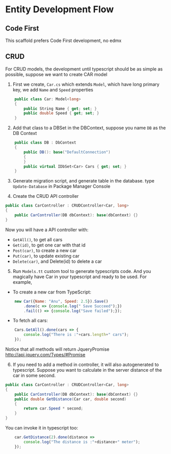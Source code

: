 # Entity Development Flow

## Code First

This scaffold prefers Code First development, no edmx

## CRUD

For CRUD models, the development until typescript should be as simple as possible, suppose we want to create CAR model

1. First we create, `Car.cs` which extends `Model`, which have long primary key, we add `Name` and `Speed` properties
```csharp
    public class Car: Model<long>
    {
        public String Name { get; set; }
        public double Speed { get; set; }
    }
```
2. Add that class to a DBSet in the DBContext, suppose you name `DB` as the DB Context 

```csharp
    public class DB : DbContext 
    {
        public DB(): base("DefaultConnection")
        { 
        }
        public virtual IDbSet<Car> Cars { get; set; }
    }
```

3. Generate migration script, and generate table in the database. type `Update-Database` in Package Manager Console

4. Create the CRUD API controller

```csharp
public class CarController : CRUDController<Car, long>
{
    public CarController(DB dbContext): base(dbContext) {}
}
```

Now you will have a API controller with:
- `GetAll()`, to get all cars
- `Get(id)`, to get one car with that id
- `Post(car)`, to create a new car
- `Put(car)`, to update existing car
- `Delete(car)`, and Delete(id) to delete a car

5. Run `Models.tt` custom tool to generate typescripts code. And you magically have Car in your typescript and ready to be used. For example,
- To create a new car from TypeScript:

```javascript
    new Car({Name: "Anu", Speed: 2.5}).Save()
        .done(c => {console.log(" Save Succeed");})
        .fail(() => {console.log("Save failed");});
```
- To fetch all cars:

```javascript
    Cars.GetAll().done(cars => {
        console.log("There is :"+cars.length+" cars");
    });
```
Notice that all methods will return JqueryPromise http://api.jquery.com/Types/#Promise

6. If you need to add a method in controller, it will also autogenerated to typescript. Suppose you want to calculate in the server distance of the car in some second.

```csharp
public class CarController : CRUDController<Car, long>
{
    public CarController(DB dbContext): base(dbContext) {}
    public double GetDistance(Car car, double second)
    {
        return car.Speed * second;
    }
}
```
You can invoke it in typescript too:

```javascript
    car.GetDistance(2).done(distance =>
        console.log("The distance is :"+distance+" meter");
    });
```